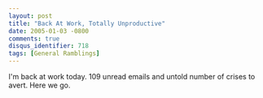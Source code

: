 ```yaml
---
layout: post
title: "Back At Work, Totally Unproductive"
date: 2005-01-03 -0800
comments: true
disqus_identifier: 718
tags: [General Ramblings]
---
```

I'm back at work today. 109 unread emails and untold number of crises to
avert. Here we go.
